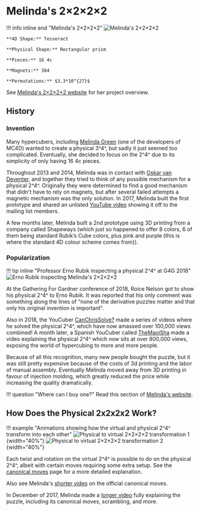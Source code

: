 # Melinda's 2×2×2×2

!!! info inline end "Melinda's 2×2×2×2"
    ![Melinda's 2×2×2×2](https://assets.hypercubing.xyz/img/phys/melinda_2x2x2x2_render.png)

    **4D Shape:** Tesseract

    **Physical Shape:** Rectangular prism

    **Pieces:** 16 4c

    **Magnets:** 384

    **Permutations:** $3.3*10^{27}$

See [Melinda's 2×2×2×2 website](https://superliminal.com/cube/2x2x2x2/) for her project overview.

## History

### Invention
Many hypercubers, including [Melinda Green](https://superliminal.com/) (one of the developers of MC4D) wanted to create a physical 3^4^, but sadly it just seemed too complicated. Eventually, she decided to focus on the 2^4^ due to its simplicity of only having 16 4c pieces.

Throughout 2013 and 2014, Melinda was in contact with [Oskar van Deventer](https://oskarvandeventer.nl/), and together they tried to think of any possible mechanism for a physical 2^4^. Originally they were determined to find a good mechanism that didn't have to rely on magnets, but after several failed attempts a magnetic mechanism was the only solution. In 2017, Melinda built the first prototype and shared an unlisted [YouTube video](https://www.youtube.com/watch?v=Asx653BGDWA) showing it off to the mailing list members.

A few months later, Melinda built a 2nd prototype using 3D printing from a company called Shapeways (which just so happened to offer 8 colors, 6 of them being standard Rubik’s Cube colors, plus pink and purple (this is where the standard 4D colour scheme comes from)).

### Popularization
!!! tip inline "Professor Erno Rubik inspecting a physical 2^4^ at G4G 2018"
    ![Erno Rubik inspecting Melinda's 2×2×2×2](https://assets.hypercubing.xyz/img/phys/melinda_2x2x2x2_erno_inspects.jpg)

At the Gathering For Gardner conference of 2018, Roice Nelson got to show his physical 2^4^ to Erno Rubik. It was reported that his only comment was something along the lines of “none of the derivative puzzles matter and that only his original invention is important”.

Also in 2018, the YouCuber [CanChrisSolve?](https://www.youtube.com/@CanChrisSolve) made a series of videos where he solved the physical 2^4^, which have now amassed over 100,000 views combined! A month later, a Spanish YouCuber called [TheMaoiSha](https://www.youtube.com/@TheMaoiSha) made a video explaining the physical 2^4^ which now sits at over 800,000 views, exposing the world of hypercubing to more and more people.

Because of all this recognition, many new people bought the puzzle, but it was still pretty expensive because of the costs of 3d printing and the labor of manual assembly. Eventually Melinda moved away from 3D printing in favour of injection molding, which greatly reduced the price while increasing the quality dramatically.

!!! question "Where can I buy one?"
    Read this section of [Melinda's website](https://superliminal.com/cube/2x2x2x2/#how).


## How Does the Physical 2x2x2x2 Work?

!!! example "Animations showing how the virtual and physical 2^4^ transform into each other"
    ![Physical to virtual 2×2×2×2 transformation 1](https://assets.hypercubing.xyz/img/phys/melinda_2x2x2x2_anim1.gif){width="40%"}
    ![Physical to virtual 2×2×2×2 transformation 2](https://assets.hypercubing.xyz/img/phys/melinda_2x2x2x2_anim2.gif){width="40%"}

Each twist and rotation on the virtual 2^4^ is possible to do on the physical 2^4^, albeit with certain moves requiring some extra setup. See the [canonical moves](/puzzles/physical/2x2x2x2/canonical-moves.md) page for a more detailed explanation.

Also see Melinda's [shorter video](https://www.youtube.com/watch?v=DzRH8BOJL8Q) on the official canonical moves.

In December of 2017, Melinda made a [longer video](https://www.youtube.com/watch?v=_D4m1Kit3TI) fully explaining the puzzle, including its canonical moves, scrambling, and more.
